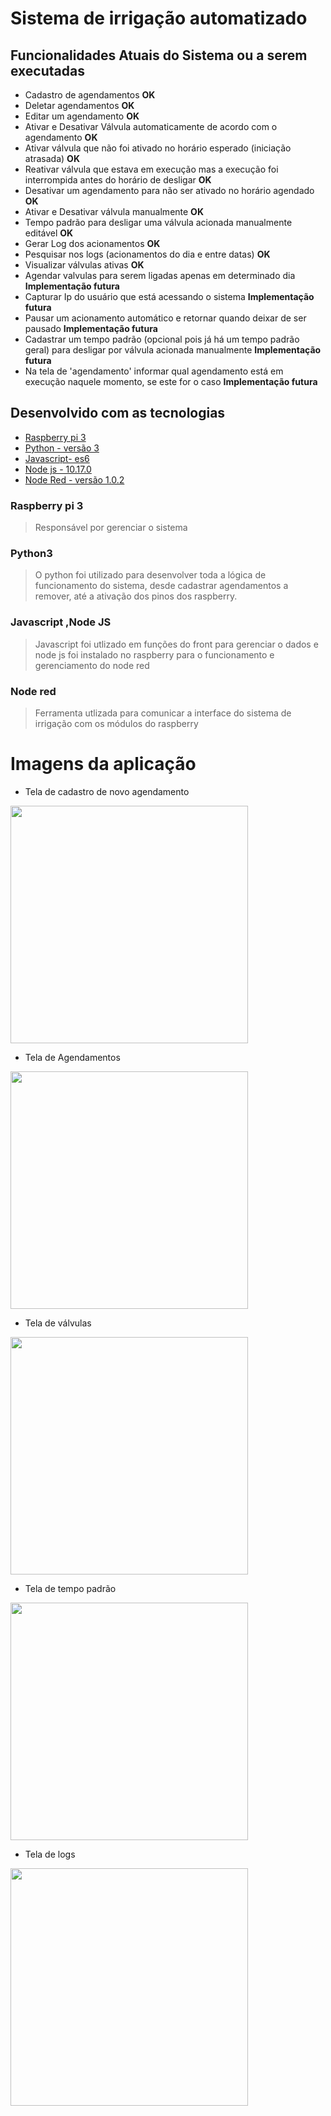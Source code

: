 # Sistema de irrigação automatizado

## Funcionalidades Atuais do Sistema ou a serem executadas
- Cadastro de agendamentos **OK**
- Deletar agendamentos **OK**
- Editar um agendamento **OK**
- Ativar e Desativar Válvula automaticamente de acordo com o agendamento **OK**
- Ativar válvula que não foi ativado no horário esperado (iniciação atrasada) **OK**
- Reativar válvula que estava em execução mas a execução foi interrompida antes do horário de desligar **OK**
- Desativar um agendamento para não ser ativado no horário agendado **OK**
- Ativar e Desativar válvula manualmente **OK**
- Tempo padrão para desligar uma válvula acionada manualmente editável **OK**
- Gerar Log dos acionamentos **OK**
- Pesquisar nos logs (acionamentos do dia e entre datas) **OK**
- Visualizar válvulas ativas **OK**
- Agendar valvulas para serem ligadas apenas em determinado dia **Implementação futura**
- Capturar Ip do usuário que está acessando o sistema **Implementação futura**
- Pausar um acionamento automático e retornar quando deixar de ser pausado **Implementação futura**
- Cadastrar um tempo padrão (opcional pois já há um tempo padrão geral) para desligar por válvula acionada manualmente **Implementação futura**
- Na tela de 'agendamento' informar qual agendamento está em execução naquele momento, se este for o caso **Implementação futura**


## Desenvolvido com as tecnologias
- [Raspberry pi 3](https://www.raspberrypi.org/products/raspberry-pi-3-model-b/)
- [Python - versão 3](https://www.python.org/downloads/)
- [Javascript- es6](https://www.w3schools.com/js/js_es6.asp)
- [Node js - 10.17.0](https://nodejs.org/en/)
- [Node Red - versão 1.0.2](https://nodered.org/)

### Raspberry pi 3
> Responsável por gerenciar o sistema

### Python3
> O python foi utilizado para desenvolver toda a lógica de funcionamento do sistema, desde
> cadastrar agendamentos a remover, até a ativação dos pinos dos raspberry.

### Javascript ,Node JS
> Javascript foi utlizado em funções do front para gerenciar o dados e node js foi instalado no
> raspberry para o funcionamento e gerenciamento do node red

### Node red
> Ferramenta utlizada para comunicar a interface do sistema de irrigação com os
> módulos do raspberry


# Imagens da aplicação
- Tela de cadastro de novo agendamento
<img src="https://github.com/EversonSilva9799/Sistema-de-irriga-o/blob/master/screenshot%20application/cadastro%20agendamentos.png" width="380">

- Tela de Agendamentos
<img src="https://github.com/EversonSilva9799/Sistema-de-irriga-o/blob/master/screenshot%20application/agendamentos.png" width="380">

- Tela de válvulas
<img src="https://github.com/EversonSilva9799/Sistema-de-irriga-o/blob/master/screenshot%20application/valvulas.png" width="380">

- Tela de tempo padrão
<img src="https://github.com/EversonSilva9799/Sistema-de-irriga-o/blob/master/screenshot%20application/tempo%20padrao.png" width="380">

- Tela de logs
<img src="https://github.com/EversonSilva9799/Sistema-de-irriga-o/blob/master/screenshot%20application/logs.png" width="380">


